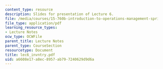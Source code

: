```yaml
---
content_type: resource
description: Slides for presentation of Lecture 6.
file: /media/courses/15-760b-introduction-to-operations-management-spring-2004/a6608e17a8ec8957ab797240629d9d6a_lec6_invntry.pdf
file_type: application/pdf
learning_resource_types:
- Lecture Notes
ocw_type: OCWFile
parent_title: Lecture Notes
parent_type: CourseSection
resourcetype: Document
title: lec6_invntry.pdf
uid: a6608e17-a8ec-8957-ab79-7240629d9d6a
---
```

